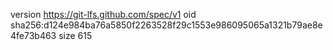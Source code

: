 version https://git-lfs.github.com/spec/v1
oid sha256:d124e984ba76a5850f2263528f29c1553e986095065a1321b79ae8e4fe73b463
size 615
